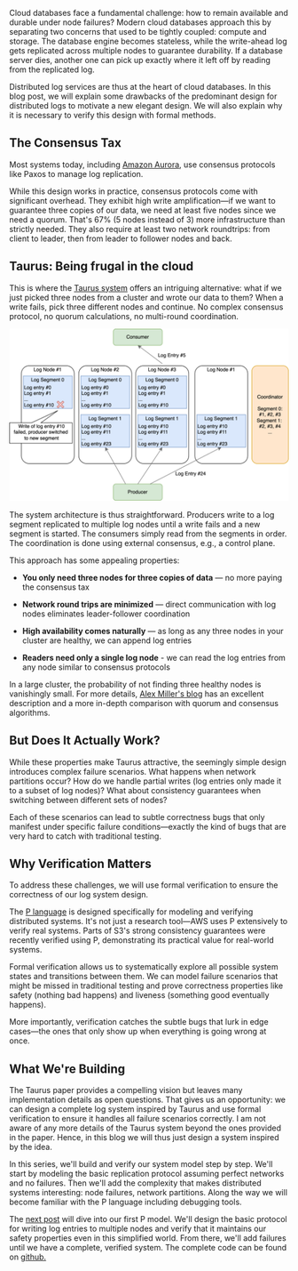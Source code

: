 Cloud databases face a fundamental challenge: how to remain available and durable under node failures? Modern cloud databases approach this by separating two concerns that used to be tightly coupled: compute and storage. The database engine becomes stateless, while the write-ahead log gets replicated across multiple nodes to guarantee durability. If a database server dies, another one can pick up exactly where it left off by reading from the replicated log.

Distributed log services are thus at the heart of cloud databases. In this blog post, we will explain some drawbacks of the predominant design for distributed logs to motivate a new elegant design. We will also explain why it is necessary to verify this design with formal methods.

## The Consensus Tax

Most systems today, including [Amazon Aurora](https://assets.amazon.science/dc/2b/4ef2b89649f9a393d37d3e042f4e/amazon-aurora-design-considerations-for-high-throughput-cloud-native-relational-databases.pdf), use consensus protocols like Paxos to manage log replication.

While this design works in practice, consensus protocols come with significant overhead. They exhibit high write amplification—if we want to guarantee three copies of our data, we need at least five nodes since we need a quorum. That's 67% (5 nodes instead of 3) more infrastructure than strictly needed. They also require at least two network roundtrips: from client to leader, then from leader to follower nodes and back.

## Taurus: Being frugal in the cloud

This is where the [Taurus system](https://arxiv.org/abs/2412.02792) offers an intriguing alternative: what if we just picked three nodes from a cluster and wrote our data to them? When a write fails, pick three different nodes and continue. No complex consensus protocol, no quorum calculations, no multi-round coordination.

![log system design](/assets/images/2025-07-10-p-verified-log/log-1-taurus-overview.drawio.png "High-level log system design")

The system architecture is thus straightforward. Producers write to a log segment replicated to multiple log nodes until a write fails and a new segment is started. The consumers simply read from the segments in order. The coordination is done using external consensus, e.g., a control plane.

This approach has some appealing properties:

*   **You only need three nodes for three copies of data** — no more paying the consensus tax
    
*   **Network round trips are minimized** — direct communication with log nodes eliminates leader-follower coordination
    
*   **High availability comes naturally** — as long as any three nodes in your cluster are healthy, we can append log entries

*   **Readers need only a single log node** - we can read the log entries from any node similar to consensus protocols

In a large cluster, the probability of not finding three healthy nodes is vanishingly small. For more details, [Alex Miller's blog](https://transactional.blog/talk/enough-with-all-the-raft) has an excellent description and a more in-depth comparison with quorum and consensus algorithms.

## But Does It Actually Work?

While these properties make Taurus attractive, the seemingly simple design introduces complex failure scenarios. What happens when network partitions occur? How do we handle partial writes (log entries only made it to a subset of log nodes)? What about consistency guarantees when switching between different sets of nodes?

Each of these scenarios can lead to subtle correctness bugs that only manifest under specific failure conditions—exactly the kind of bugs that are very hard to catch with traditional testing.

## Why Verification Matters

To address these challenges, we will use formal verification to ensure the correctness of our log system design.

The [P language](https://github.com/p-org/P) is designed specifically for modeling and verifying distributed systems. It's not just a research tool—AWS uses P extensively to verify real systems. Parts of S3's strong consistency guarantees were recently verified using P, demonstrating its practical value for real-world systems.

Formal verification allows us to systematically explore all possible system states and transitions between them. We can model failure scenarios that might be missed in traditional testing and prove correctness properties like safety (nothing bad happens) and liveness (something good eventually happens).

More importantly, verification catches the subtle bugs that lurk in edge cases—the ones that only show up when everything is going wrong at once.

## What We're Building

The Taurus paper provides a compelling vision but leaves many implementation details as open questions. That gives us an opportunity: we can design a complete log system inspired by Taurus and use formal verification to ensure it handles all failure scenarios correctly. I am not aware of any more details of the Taurus system beyond the ones provided in the paper. Hence, in this blog we will thus just design a system inspired by the idea.

In this series, we'll build and verify our system model step by step. We'll start by modeling the basic replication protocol assuming perfect networks and no failures. Then we'll add the complexity that makes distributed systems interesting: node failures, network partitions. Along the way we will become familiar with the P language including debugging tools.

The [next post](https://b-hilprecht.github.io/2025/07/10/p-verified-log-2-modeling-the-happy-path.html) will dive into our first P model. We'll design the basic protocol for writing log entries to multiple nodes and verify that it maintains our safety properties even in this simplified world. From there, we'll add failures until we have a complete, verified system. The complete code can be found on [github.](https://github.com/b-hilprecht/verified-distributed-log/tree/main/)
